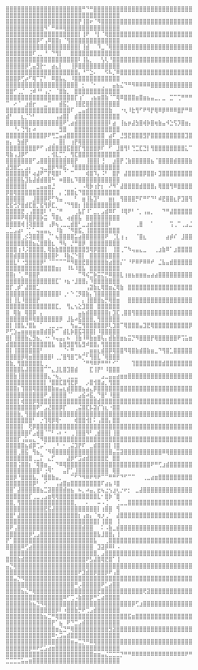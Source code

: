 ⣿⣿⣿⣿⣿⣿⣿⣿⣿⣿⣿⣿⣿⣿⣿⣿⣿⣿⣿⣿⠛⠙⠛⣿⣿⣿⣿⣿⣿⣿⣿⣿⣿⣿⣿⣿⣿⣿⣿⣿⣿⣿⣿⣿⣿⣿⣿⣿⣿⣿⣿⣿⣿⣿⣿⣿⣿⣿⣿⣿⣿⣿⣿⣿⣿⣿⣿⣿⣿⣿⣿⣿⣿⣿⣿⣿⣿⣿⣿
⣿⣿⣿⣿⣿⣿⣿⣿⣿⣿⣿⣿⣿⣿⣿⣿⣿⣿⣿⡟⢸⣿⠖⠈⠻⣿⣿⣿⣿⣿⣿⣿⣿⣿⣿⣿⣿⣿⣿⣿⣿⣿⣿⣿⣿⣿⣿⣿⣿⣿⣿⣿⣿⣿⣿⣿⣿⣿⣿⠻⠁⠛⠿⠿⢿⣿⣿⣿⣿⣿⣿⣿⣿⣿⣿⣿⣿⣿⣿
⣿⣿⣿⣿⣿⣿⣿⣿⣿⣿⣿⣿⣿⣿⣿⣿⣿⣿⣿⡇⢸⠟⠀⠘⡇⠈⢿⣿⣿⣿⣿⣿⣿⣿⣿⣿⣿⣿⣿⣿⣿⣿⣿⣿⣿⣿⣿⣿⣿⣿⣿⣿⣿⣿⣿⣿⣿⡿⠋⢠⠿⣿⣿⡆⠈⢻⣿⣿⣿⣿⣿⣿⣿⣿⣿⣿⣿⣿⣿
⣿⣿⣿⣿⣿⣿⣿⣿⣿⣿⣿⣿⣿⣿⣿⣿⣿⣿⣿⡇⢸⣾⠀⠀⠹⣀⠈⢿⣿⣿⣿⣿⣿⣿⣿⣿⣿⣿⣿⣿⣿⣿⣿⣿⣿⣿⣿⣿⣿⣿⣿⣿⣿⣿⣿⣿⠏⢀⡀⠘⠀⠙⢻⡇⠀⠀⣿⣿⣿⣿⣿⣿⣿⣿⣿⣿⣿⣿⣿
⣿⣿⣿⣿⣿⣿⣿⣿⣿⣿⣿⣿⣿⣿⣿⣿⣿⣿⣿⠇⢸⣧⡀⠀⠀⢣⢇⠘⣿⣿⣿⣿⣿⣿⣿⣿⣿⣿⣿⣿⣿⣿⣿⣿⣿⣿⣿⣿⣿⣿⣿⣿⣿⣿⡿⢃⣤⣻⡗⠂⠀⣴⣄⡇⠀⠀⢸⡿⣿⣿⣿⣿⣿⣿⣿⣿⣿⣿⣿
⣿⣿⣿⣿⣿⣿⣿⣿⣿⣿⣿⣿⣿⣿⣿⣿⣿⣿⣿⡄⠘⠉⣑⠄⠀⠀⠫⠧⡈⠿⣿⣿⣿⣿⣿⣿⣿⣿⣿⣿⣿⣿⣿⣿⣿⣿⣿⣿⣿⣿⣿⣿⡿⢋⡴⠋⢿⠉⡍⠃⠀⠿⣿⣧⣄⠀⠸⣿⣿⣿⣿⣿⣿⣿⣿⣿⣿⣿⣿
⣿⣿⣿⣿⣿⣿⣿⣿⣿⣿⣿⣿⣿⣿⣿⣿⣿⣿⣿⠀⡂⠀⠈⠂⠀⢀⠀⠀⣤⣦⣌⠙⠛⠻⠿⠿⠿⠿⣿⣿⣿⣿⣿⣿⣿⣿⣿⣿⣿⣿⣿⠋⢀⡈⠀⢐⠾⠘⠃⢠⡐⠀⠈⣿⣷⡀⠀⣿⣿⣿⣿⣿⣿⣿⣿⣿⣿⣿⣿
⣿⣿⣿⣿⣿⣿⣿⣿⣿⣿⣿⣿⣿⣿⣿⣿⣿⣿⡏⢰⠁⠀⢠⣦⣶⣿⣷⠈⠉⢿⠿⣿⣿⣿⣶⣿⣶⣦⣤⣀⡀⣀⠀⣉⠉⢉⠛⠛⠛⠉⠀⠔⠈⠀⣰⣾⡖⠀⠀⣀⠉⠀⠀⣾⣯⡁⠀⢸⣿⣟⣿⣿⣿⣿⣿⣿⣿⣿⣿
⣿⣿⣿⣿⣿⣿⣿⣿⣿⣿⣿⣿⣿⣿⣿⣿⣿⠏⠀⣀⣤⣾⣿⣿⣿⣿⣿⣷⠀⠀⠐⢆⠸⣗⢻⠋⠟⠻⡟⢿⠿⡿⠿⠿⠿⣿⡟⠛⠿⣾⠃⠀⠀⣆⡈⠑⠃⠀⠀⠀⠀⠀⢠⣴⣿⡇⠀⣾⣿⣿⣿⣿⣿⣿⣿⣿⣿⣿⣿
⣿⣿⣿⣿⣿⣿⣿⣿⣿⣿⣿⣿⣿⣿⣿⠟⢁⣴⣾⣿⣿⣿⣿⣿⣿⣿⣿⠇⣴⠀⢸⣦⡶⣼⣳⣿⢾⡷⣿⢶⣷⣤⠺⣑⢫⡹⣿⣶⡄⠀⠀⠘⠄⢙⢻⡆⠴⠀⠀⠀⠀⠀⠀⣻⣿⠀⠀⣿⣿⣿⣿⣿⣿⣿⣿⣿⣿⣿⣿
⣿⣿⣿⣿⣿⣿⣿⣿⣿⣿⡿⠟⢛⣉⣤⣴⣿⣿⣿⣿⣿⣿⣿⣿⣿⣿⠀⣴⠏⠀⣘⣻⣟⣿⣿⣿⣻⡟⣿⣿⣿⣿⣿⣿⣿⣿⣿⣹⣿⣶⡄⠀⣳⣾⡟⠀⠀⠀⠀⠀⠀⢀⠀⣿⡇⠀⢰⡟⢿⣿⣿⣿⣿⣿⣿⣿⣿⣿⣿
⣿⣿⣿⣿⣿⣿⣿⣿⠟⠋⢠⣾⣿⣿⣿⣿⣯⣿⣿⡏⢻⣿⣿⣿⡿⠏⠀⠋⠀⣸⣿⢻⠇⢙⣉⣏⣙⡇⢻⣿⣿⣿⣿⣿⣿⣿⣿⣅⠉⢿⣷⢠⣸⡿⠋⠀⠀⠀⠀⠀⡀⢺⣇⡉⢁⠀⢻⣏⣿⣿⣿⣿⣿⣿⣿⣿⣿⣿⣿
⣿⣿⣿⣿⣿⣿⣿⠋⣠⣿⣿⣿⣿⣿⣿⣿⣿⣿⡟⠀⠀⢸⣿⣿⡇⢘⠀⠀⣰⣿⡟⢈⣷⣿⣿⣿⣿⣿⣦⠈⣿⣿⣿⣿⣾⣿⣿⣿⣷⣼⣻⣿⣋⡀⣠⡄⠀⠀⢤⣀⣿⡿⠻⠿⣯⡀⠘⣿⣿⣿⣿⣿⣿⣿⣿⣿⣿⣿⣿
⣿⣿⣿⣿⣿⣿⠃⢴⣼⠟⠉⡟⢿⣿⠇⠈⠀⠉⠀⠀⠀⢾⣿⠹⡄⠨⠃⠀⣿⡟⠀⣼⣿⣿⣿⣿⡿⣿⣿⠆⣹⣿⣿⣿⣿⣿⣿⣿⣿⣾⣿⣿⣿⣧⣹⣧⣼⣾⣾⣿⣿⠓⠀⠶⣿⣿⣆⠹⣿⣿⣿⣿⣿⣿⣿⣿⣿⣿⣿
⣿⣿⣿⣿⣿⡇⠀⠀⣀⣤⣤⣶⣘⠀⠀⠀⠀⠀⡀⠀⠠⢿⡷⢰⡗⡆⠀⠜⠻⠁⣼⣿⣿⣿⣿⣾⣿⣿⣿⡄⢿⣿⣿⢻⠿⣿⣿⣿⣿⡿⣿⢿⣿⣿⣿⣿⣿⣿⣿⣿⣿⡇⠀⡄⢈⣿⣿⣆⠙⣿⣿⣿⣿⣿⣿⣿⣿⣿⣿
⣿⣿⣿⣿⣿⠀⠀⣸⣿⣿⡿⢟⠋⢳⣤⠀⠀⠀⠃⠀⣶⢸⣧⣹⠃⠀⠀⣶⡆⠀⢻⣿⣿⣿⡛⠏⠛⠋⠙⠃⠾⣟⣿⣿⣆⡟⣹⣿⢻⣟⣯⢚⡝⣿⣾⣏⣿⡉⣯⢻⡿⣏⡀⠀⠈⠙⢻⣿⡆⢸⣿⣿⣿⣿⣿⣿⣿⣿⣿
⣿⣿⣿⣿⣟⢀⢠⣿⣿⣿⠇⠘⣀⠈⠛⠀⠀⠀⢀⣧⡏⠸⠁⣀⡀⣠⣾⠿⠏⠀⠸⢿⠟⠃⠈⡀⢠⣤⡀⠀⠀⠙⠛⣼⣿⣿⣿⣿⣿⣿⡿⠿⠿⠟⢿⣿⡿⣿⡷⣭⠀⠹⣿⣆⠀⢴⣾⣿⣧⠀⣿⣿⣿⣿⣿⣿⣿⣿⣿
⣿⣿⣿⣿⢾⢸⢽⣿⣿⣿⠀⢠⡿⢦⢀⣀⣀⣾⣿⠃⣀⣰⣾⣿⣿⣿⣿⠇⠀⠀⠀⠀⠀⠀⢀⣿⠀⠀⠁⠀⠀⠀⠀⢩⢀⠉⢀⣠⣈⣀⣁⣠⣴⠆⠈⡁⠁⢤⣤⣤⣄⠀⠸⣷⠀⠈⠻⣿⣯⡀⢸⣿⣿⣿⣿⣿⣿⣿⣿
⣿⣿⣿⣿⢀⡪⢽⣿⣿⣿⠀⡈⠁⢦⣿⣿⣿⣿⣥⣴⣿⣿⣿⣿⣿⣿⠟⠀⢈⣇⢰⢠⠀⠀⠈⣿⣆⠀⠀⠀⠀⠀⣴⡾⠎⠀⣸⣿⣿⣿⣿⣿⣿⣿⣿⣿⣦⣌⣿⣿⣿⣆⠀⠻⢧⠀⡘⠛⣿⡿⠀⣿⣿⣿⣿⣿⣿⣿⣿
⣿⣿⣿⢰⠸⡨⣿⣿⣿⣿⡀⢿⣷⣷⣿⣿⣿⣿⣿⣿⣿⣻⢿⡿⣿⣿⡇⠀⢸⣿⢀⠉⠳⢤⣤⣄⣀⠀⠀⢀⣰⣷⠿⠁⣰⣿⣿⣿⣿⣿⣿⣾⣿⣿⣿⣿⣿⣿⣿⣿⣿⣿⠗⠀⠸⣷⣌⠑⣿⡇⠀⣿⣿⣿⣿⣿⣿⣿⣿
⣿⣿⣇⠃⠐⣻⣿⣿⣿⡿⠃⠈⠉⠉⠉⠉⠛⠻⣿⣿⣟⣿⣿⣿⣿⣿⣷⣴⣿⣿⡌⠁⠘⠟⠿⠟⠿⠿⠞⠀⣈⣧⣤⣾⣿⣿⣿⣿⣿⣿⣿⣿⣿⣿⣿⣿⣿⣿⣿⣿⣿⣿⣶⡆⠀⠸⠧⠸⣿⣧⠀⣿⣿⣿⣿⣿⣿⣿⣿
⣿⣿⡆⠈⡀⠛⣿⣿⡟⠀⠀⠀⠀⠀⠀⠀⠀⠀⠀⠉⠻⢮⣉⡷⣭⣍⡛⠿⣿⣿⣇⢰⣶⣦⣶⣶⣶⣤⣴⣴⣿⣿⣿⣿⣿⣿⣿⣿⣿⣿⣿⣿⣿⣿⣿⣿⣿⣿⣿⣿⣿⣿⣏⠁⠰⣦⠐⣸⣿⣿⡄⠹⣿⣿⣿⣿⣿⣿⣿
⣿⡏⢀⡾⠁⣼⣿⣿⣁⠀⠀⠀⠀⠀⠀⠀⠀⠀⠀⠀⠀⢠⣽⣷⣆⢿⣿⣶⣌⢿⣷⠀⣿⣿⣿⣿⣿⣿⣿⣿⣿⣿⣿⣿⣿⣿⣿⣿⣿⣿⣿⣿⣿⣿⣿⣿⣿⣿⣿⣿⣿⣿⣿⠇⢀⠂⠑⢈⡻⣿⣷⡄⢹⣿⣿⣿⣿⣿⣿
⣿⡇⢸⣇⠸⣿⣿⣿⡟⠀⠀⠀⠀⠀⠀⠀⠀⠀⠀⠀⡄⢸⣿⣿⣿⣦⡛⢿⣿⣶⠀⠀⣿⣿⣿⣿⣿⣿⣿⣿⣿⣿⣿⣿⣿⣿⣿⣿⣿⣿⣿⣿⣿⣿⣿⣿⣿⣿⣿⣿⣿⣿⣏⡀⠀⢻⣄⢢⣕⣹⣿⣿⠀⣿⣿⣿⣿⣿⣿
⣿⠀⢿⣷⠀⢿⣿⡿⠀⡄⠀⠀⠀⠀⠀⠀⠀⠀⠀⣤⣦⣾⣿⣿⣿⣿⣿⡆⣹⣏⢀⣿⣿⢻⣿⣿⣿⣿⣿⣿⣿⣿⣿⣿⣿⣿⣿⣿⣿⣿⣿⣿⣿⣿⣿⠿⢿⣿⣿⣿⣿⣿⣿⡿⠀⣸⣧⠴⣯⣿⣿⣿⡀⢻⣿⣿⣿⣿⣿
⣿⡇⢸⣿⣧⡘⣿⣧⠀⠁⠀⢀⣀⢀⣀⠀⠀⢳⣤⣉⢻⣿⣿⣿⣿⣿⡿⢇⣹⣿⠉⢿⣿⣿⣿⣤⣹⣟⢿⣿⣿⣿⣿⣿⣿⣿⣿⣿⡿⠟⢋⣱⣤⣶⣶⣶⣶⣶⣿⣾⣿⡷⠉⠀⣾⣇⡷⣿⣯⢽⣿⣿⡇⠸⣿⣿⣿⣿⣿
⣿⡇⢸⣿⣿⣷⣌⣻⣦⡀⠐⠂⠱⢤⣤⡄⠦⠀⢸⣷⠸⠿⣷⣶⣿⢧⡄⣾⣷⣿⣶⣦⣭⡙⠻⣿⣿⣿⡟⢿⣿⣿⣿⣿⣿⠟⢩⣥⣶⣾⣿⣿⣿⣿⣿⡿⣿⣿⣿⣿⣿⣧⠀⣷⣿⣻⣿⢻⣧⣻⠾⣿⣿⡄⢻⣿⣿⣿⣿
⣿⡇⢸⣿⣿⣿⣿⣿⣿⠃⠀⠀⠀⠀⠀⠈⠂⠛⠀⠀⢀⣀⣶⣶⣆⣾⣿⡿⢿⣿⣿⠻⢿⣿⣷⣾⣿⣷⣶⣀⠙⢻⣿⣁⣿⣿⣿⣿⣿⣿⣿⣿⣿⡿⢿⣶⣿⣿⣿⣿⣿⠇⢀⡈⣿⢻⣿⢉⠷⡉⠃⢻⣿⣇⠈⢿⣿⣿⣿
⣿⣷⡀⢻⣿⣿⣿⣿⣿⣇⢀⠀⠀⠀⠀⠀⠀⠀⠀⠀⠈⠛⠻⠿⠟⠛⠛⠃⠊⠁⠀⠀⠀⢹⣿⣿⣿⣿⣿⣿⣿⣾⣿⣿⣿⣿⣿⣿⣿⣿⣿⣿⣿⣧⣼⣿⣿⣿⣿⠉⠉⣄⣸⣇⣿⣹⣿⣾⠀⠀⠀⣏⢸⡟⠃⠸⣿⣿⣿
⣿⣿⣷⢸⣿⣿⣿⣿⣿⣿⣿⣄⠐⢦⡀⠀⢀⣀⣀⠀⠀⠀⠀⠀⠀⣠⣀⣤⣤⣴⣶⣶⣿⣿⣿⣿⣿⣿⣿⣿⣿⣿⣿⣿⣿⣿⣿⣿⣿⣿⣿⣿⣿⣿⣿⣿⣿⣿⣿⡇⠘⣿⣿⣏⣿⢻⣟⡿⠀⠀⡠⣿⢺⣿⣴⡀⢻⣿⣿
⣿⣿⣿⡆⢹⣿⣿⢿⣿⣿⣿⣿⣷⣶⣤⣆⣾⣿⣿⣿⣦⣴⣄⡿⣿⣿⣿⣿⣿⣿⣿⣿⣿⣿⣿⣿⣿⣿⣿⣿⣿⣿⣿⣿⣿⣿⣿⣿⣿⣿⣿⣿⣿⣿⣿⣿⣿⣿⣿⠟⢀⣿⣿⣿⣿⠈⠁⠀⣠⣮⠴⣯⡀⠙⣿⠃⠸⣿⣿
⣿⣿⣿⡇⢾⣿⣿⡿⢿⣿⣿⣿⣿⣿⣿⣿⣿⣿⣿⣿⣿⣿⣿⣿⣾⣿⣿⣿⣿⣿⣿⣿⣿⣿⣿⣿⣿⣿⣿⣿⣿⣿⣿⣿⣿⣿⣿⣿⣿⣿⣿⣿⣿⣿⣿⣿⣿⠟⠁⣠⣜⣿⣿⡿⡏⠀⠀⢀⣬⣿⣏⡧⣽⡎⢱⣆⠐⣿⣿
⣿⣿⣿⣷⡀⢻⣿⣿⣾⣿⣿⣿⣿⣿⣿⣿⣿⣿⣿⣿⣿⣿⣿⣿⣿⣿⣿⣿⣿⣿⣿⣿⣿⣿⣿⣿⣿⣿⣿⣿⣿⣿⣿⣿⣿⣿⣿⣿⣿⣿⣿⣿⣿⣿⣿⣿⠃⠀⡐⢹⢿⡿⢿⠂⠀⠀⠀⢾⣿⣿⢺⡇⠅⢠⣿⣿⡄⣿⣿
⣿⣿⣿⣿⡇⠀⢟⡿⣿⣿⣿⣿⣿⣿⣿⣿⣿⣿⣿⣿⣿⣿⣿⣿⣿⣿⣿⣿⣿⣿⣿⣿⣿⣿⣿⣿⣿⣿⣿⣿⣿⣿⣿⣿⣿⣿⣿⣿⣿⣿⣿⣿⣿⣿⣿⠏⣠⣾⣿⠈⠉⠃⠠⠆⠐⠀⢀⢸⣿⣿⠻⠃⢀⣾⣿⣿⡇⢸⣿
⣿⣿⣿⡏⢠⣥⣤⣄⠈⠻⣿⣿⣿⣿⣿⣿⣿⣿⣿⣿⣿⣿⣿⣿⣿⣿⣿⣿⣿⣿⣿⣿⣿⣿⣿⣿⣿⣿⣿⣿⣿⣿⣿⣿⣿⣿⣿⣿⣿⣿⣿⣿⣿⣿⣦⣾⡿⢉⡤⠁⠀⢀⠘⠀⠂⢀⣬⣹⡟⠏⠀⣀⣾⣿⣿⣿⡇⢸⣿
⣿⣿⣿⢀⣿⣯⠀⢻⣦⡀⠈⠻⢿⣿⣿⣿⣿⣿⣿⣿⣿⣿⣿⣿⣿⣿⣿⣿⣤⣭⣽⣿⣿⣿⣿⣿⣿⣿⣿⣿⣿⠿⢿⣿⣿⣿⣿⣿⣿⣿⣿⣿⣿⣿⣿⣿⢀⣀⡍⠀⣄⡋⠀⠀⠀⣼⡿⠋⣩⣴⣾⣿⣿⣿⣿⣟⠀⣿⣿
⣿⣿⣿⢨⣿⣿⡆⠈⢿⣿⣶⣀⠀⠙⠿⢿⣿⣿⣿⣿⣿⣿⣿⣿⣿⣿⣿⣿⣿⣿⣿⣿⣿⣿⣿⣿⣿⣿⠟⠛⢋⣰⣾⣿⣿⣿⣿⣿⣿⣿⣿⣿⣿⣿⣿⣿⣿⣿⠃⢐⠻⠁⠀⠀⣤⡏⢁⣸⣿⣿⣿⣿⣿⣿⣿⣿⠀⢿⣿
⣿⣿⡿⠘⣿⣿⣿⣧⡀⠘⣿⣿⣷⣤⡀⠀⠀⠉⠋⠙⠻⠿⠟⠻⠟⠉⠉⠛⠛⠋⠙⠋⠉⠉⠀⠀⢀⣀⣴⣶⣿⣿⣿⣿⣿⣿⣿⣿⣿⣿⣿⣿⣿⣿⣿⣿⡿⠃⠀⠊⠀⠀⢠⣴⣿⣶⣿⣿⣿⣿⣿⣿⣿⣿⠏⣴⣦⠸⣿
⣿⣿⠁⣼⣿⣿⣿⣿⣿⣦⣉⣽⣿⣿⣿⣾⣶⣦⠀⠦⡀⠴⣤⡀⣖⢦⣐⢢⣰⢆⡐⠖⡂⠀⣀⣼⣿⣿⣿⣿⣿⣿⣿⣿⣿⣿⣿⣿⣿⣿⣿⣿⣿⣿⣿⡏⢀⣀⢀⣠⣶⢿⢿⣿⣿⣿⣿⣿⣿⣿⣿⣿⣿⣇⠂⣿⡷⠈⣿
⣿⣿⡀⢻⣿⣿⣿⣿⣿⣿⣿⣿⣿⣿⣿⣿⣿⣿⡀⠀⠀⠄⠀⠀⠤⠠⢈⠀⠀⢈⣀⣀⣿⣿⣿⣿⣿⣿⣿⣿⣿⣿⣿⣿⣿⣿⣿⣿⣿⣿⣿⣿⣿⣿⣿⣿⣿⣿⣿⣟⣯⣼⣿⣿⣿⣿⣿⣿⣿⣿⣿⣿⣿⡇⢰⣿⣿⠀⢻
⣿⣿⠃⣼⣿⣿⣿⣿⣿⣿⣿⣿⣿⣿⣿⣿⣿⣿⣿⡆⢠⣶⡄⠈⢶⡰⢀⠁⠀⣼⣿⣿⣿⣿⣿⣿⣿⣿⣿⣿⣿⣿⣿⣿⣿⣿⣿⣿⣿⣿⣿⣿⣿⣿⣿⣿⣿⣿⣿⣿⣿⣿⣿⣿⣿⣿⣿⣿⣿⣿⣿⣿⣿⡇⢸⣿⣿⠀⢸
⣿⠟⢠⣿⣿⣿⣿⣿⣿⣿⣿⣿⣿⣿⣿⣿⣿⣿⣿⣿⣾⣿⣿⠀⠀⠅⠠⣷⣀⣾⣿⣿⣿⣿⣿⣿⣿⣿⣿⣿⣿⣿⣿⣿⣿⣿⣿⣿⣿⣿⣿⣿⣿⣿⣿⡿⢃⣠⣿⣿⣿⣿⣿⣿⣿⣿⣿⣿⣿⣿⣿⣿⣿⣧⣸⣿⣿⡄⢸
⡟⠁⣿⣿⣿⣿⣿⣿⣿⣿⣿⣿⣿⣿⣿⣿⣿⣿⣿⣿⣿⣿⣿⣧⠀⠀⢀⣿⣿⣿⣿⣿⣿⣿⣿⣿⣿⣿⣿⣿⣿⣿⣿⣿⣿⣿⣿⣿⣿⣿⣿⣿⣿⠿⢋⣴⣿⣿⣿⣿⣿⣿⣿⣿⣿⣿⣿⣿⣿⣿⣿⣿⠀⣹⣽⡿⠿⠇⠠
⠀⣿⣿⣿⣿⣿⣿⣿⣿⣿⣿⣿⣿⣿⣿⣿⣿⣿⣿⣿⣿⣿⣿⣿⡀⣠⣿⣿⣿⣿⣿⣿⣿⣿⣿⣿⣿⣿⣿⣿⣿⣿⣿⣿⣿⣿⣿⣿⣿⣿⣿⣿⣷⣾⣿⣿⣿⣿⣿⣿⣿⣿⣿⣿⣿⣿⣿⣿⣿⣿⠟⣣⣼⣿⢿⣟⣿⠁⢸
⣤⡙⢿⣿⣿⣿⣿⣿⣿⣿⣿⣿⣿⣿⣿⣿⣿⣿⣿⣿⣿⣿⣿⣿⣿⣿⣿⣿⣿⣿⣿⣿⣿⣿⣿⣿⣿⣿⣿⣿⣿⣿⣿⣿⣿⣿⣿⣿⣿⣿⣿⣿⣿⣿⣿⣿⣿⣿⣿⣿⣿⣿⣿⣿⣿⣿⣿⣿⠟⣹⣾⣿⡿⣿⣿⡿⠟⢠⣿
⣿⣿⣤⡙⠻⣿⣿⣿⣿⣿⣿⣿⣿⣿⣿⣿⣿⣿⣿⣿⣿⣿⣿⣿⣿⣿⣿⣿⣿⣿⣿⣿⣿⣿⣿⣿⣿⣿⣿⣿⣿⣿⣿⣿⣿⣿⣿⣿⣿⣿⣿⣿⣿⣿⣿⣿⣿⣿⣿⣿⣿⣿⣿⣿⣿⣿⣿⠛⡠⣿⣿⣿⣿⣿⠟⣁⣴⣿⣿
⣿⣿⣿⣿⣦⣌⠛⢿⣿⣿⣿⣿⣿⣿⣿⣿⣿⣿⣿⣿⣿⣿⣿⣿⣟⣿⣿⣿⣿⣿⣿⣿⣿⣿⣿⣿⢟⣽⣿⣿⣿⣿⣿⣿⣿⣿⣿⣿⣿⣿⣿⣿⣿⣿⣿⣿⣿⣿⣿⣿⣿⣿⣿⣿⠿⠋⢉⠠⣷⣿⣿⡿⠛⣁⣴⣿⣿⣿⣿
⣿⣿⣿⣿⣿⣿⣷⣦⣙⠻⢿⣿⣿⣿⣿⣿⣿⣿⣿⣿⣿⣿⣿⣿⣿⣿⣿⣿⣿⣿⣿⣿⣿⡿⢋⣰⣿⣿⣿⣿⣿⣿⣿⣿⣿⣿⣿⣿⣿⣿⣿⣿⣿⣿⣿⣿⣿⣿⣿⣿⣿⣿⡿⠇⠰⣿⣿⣷⡛⠟⢉⣠⣾⣿⣿⣿⣿⣿⣿
⣿⣿⣿⣿⣿⣿⣿⣿⣿⣷⣦⣉⠛⢿⣿⣿⣿⣿⣿⣿⣿⣿⣿⣿⣿⣿⣿⣿⣿⣿⣿⣿⣯⣶⣿⣿⣿⣿⣿⣿⣿⣿⣿⣿⣿⣿⣿⣿⣿⣿⣿⣿⣿⣿⣿⣿⣿⣿⣿⣿⣿⡟⠁⣦⠀⠟⠙⣉⣠⣾⣿⣿⣿⣿⣿⣿⣿⣿⣿
⣿⣿⣿⣿⣿⣿⣿⣿⣿⣿⣿⣿⣿⣶⣌⣙⠛⢿⣿⣿⣿⣿⣿⣿⣿⣿⣿⣻⣽⣿⣿⣿⣿⣿⣿⣿⣿⣿⣿⣿⣿⣿⣿⣿⣿⣿⣿⣿⣿⣿⣿⣿⣿⣿⣿⣿⣿⣿⣿⣿⣿⠿⢂⣩⣤⣾⣿⣿⣿⣿⣿⣿⣿⣿⣿⣿⣿⣿⣿
⣿⣿⣿⣿⣿⣿⣿⣿⣿⣿⣿⣿⣿⣿⣿⣿⣿⣶⣤⣉⡙⠛⠿⢿⣿⣿⣿⣿⣿⣿⣿⣿⣿⣿⣿⣿⣿⣿⣿⣿⣿⣿⣿⣿⣿⣿⣿⣿⣿⣿⣿⣿⣿⣿⣿⡿⠿⠟⣋⣡⣴⣶⣿⣿⣿⣿⣿⣿⣿⣿⣿⣿⣿⣿⣿⣿⣿⣿⣿
⣿⣿⣿⣿⣿⣿⣿⣿⣿⣿⣿⣿⣿⣿⣿⣿⣿⣿⣿⣿⣿⣿⣿⣶⣶⣤⣌⣉⣉⣉⡙⠛⠛⠿⠿⠿⠿⠿⠿⠿⠿⠿⠿⠿⠿⠿⠿⠟⠛⣉⣉⣉⣉⣥⣤⣶⣿⣿⣿⣿⣿⣿⣿⣿⣿⣿⣿⣿⣿⣿⣿⣿⣿⣿⣿⣿⣿⣿⣿
